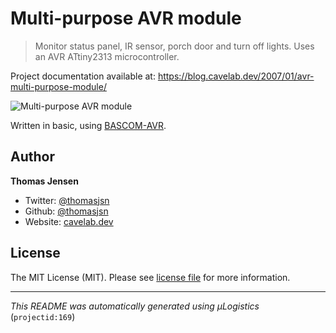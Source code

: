 # Multi-purpose AVR module

> Monitor status panel, IR sensor, porch door and turn off lights. Uses an AVR ATtiny2313 microcontroller.

Project documentation available at: https://blog.cavelab.dev/2007/01/avr-multi-purpose-module/

![Multi-purpose AVR module](https://i.logistics.cavelab.net/large/1297.jpeg)

Written in basic, using [BASCOM-AVR](http://www.mcselec.com/).

## Author
**Thomas Jensen**
* Twitter: [@thomasjsn](https://twitter.com/thomasjsn)
* Github: [@thomasjsn](https://github.com/thomasjsn)
* Website: [cavelab.dev](https://cavelab.dev)

## License
The MIT License (MIT). Please see [license file](LICENSE.txt) for more information.

---
_This README was automatically generated using µLogistics_ (`projectid:169`)

